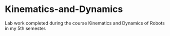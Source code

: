 # Kinematics-and-Dynamics
Lab work completed during the course Kinematics and Dynamics of Robots in my 5th semester.

